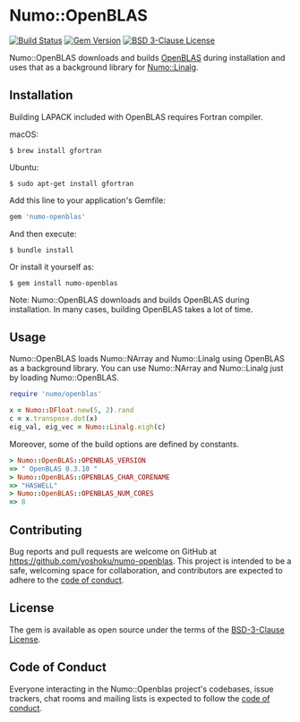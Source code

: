 # Numo::OpenBLAS

[![Build Status](https://github.com/yoshoku/numo-openblas/workflows/build/badge.svg)](https://github.com/yoshoku/numo-openblas/actions?query=workflow%3Abuild)
[![Gem Version](https://badge.fury.io/rb/numo-openblas.svg)](https://badge.fury.io/rb/numo-openblas)
[![BSD 3-Clause License](https://img.shields.io/badge/License-BSD%203--Clause-orange.svg)](https://github.com/yoshoku/suika/blob/master/LICENSE.txt)

Numo::OpenBLAS downloads and builds [OpenBLAS](https://www.openblas.net/) during installation and
uses that as a background library for [Numo::Linalg](https://github.com/ruby-numo/numo-linalg).

## Installation

Building LAPACK included with OpenBLAS requires Fortran compiler.

macOS:

    $ brew install gfortran

Ubuntu:

    $ sudo apt-get install gfortran

Add this line to your application's Gemfile:

```ruby
gem 'numo-openblas'
```

And then execute:

    $ bundle install

Or install it yourself as:

    $ gem install numo-openblas

Note: Numo::OpenBLAS downloads and builds OpenBLAS during installation.
In many cases, building OpenBLAS takes a lot of time.

## Usage

Numo::OpenBLAS loads Numo::NArray and Numo::Linalg using OpenBLAS as a background library.
You can use Numo::NArray and Numo::Linalg just by loading Numo::OpenBLAS.

```ruby
require 'numo/openblas'

x = Numo::DFloat.new(5, 2).rand
c = x.transpose.dot(x)
eig_val, eig_vec = Numo::Linalg.eigh(c)
```

Moreover, some of the build options are defined by constants.

```ruby
> Numo::OpenBLAS::OPENBLAS_VERSION
=> " OpenBLAS 0.3.10 "
> Numo::OpenBLAS::OPENBLAS_CHAR_CORENAME
=> "HASWELL"
> Numo::OpenBLAS::OPENBLAS_NUM_CORES
=> 8
```

## Contributing

Bug reports and pull requests are welcome on GitHub at https://github.com/yoshoku/numo-openblas. This project is intended to be a safe, welcoming space for collaboration, and contributors are expected to adhere to the [code of conduct](https://github.com/yoshoku/numo-openblas/blob/master/CODE_OF_CONDUCT.md).

## License

The gem is available as open source under the terms of the [BSD-3-Clause License](https://opensource.org/licenses/BSD-3-Clause).

## Code of Conduct

Everyone interacting in the Numo::Openblas project's codebases, issue trackers, chat rooms and mailing lists is expected to follow the [code of conduct](https://github.com/yoshoku/numo-openblas/blob/master/CODE_OF_CONDUCT.md).
